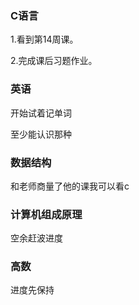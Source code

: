 



### C语言

1.看到第14周课。

2.完成课后习题作业。



### 英语

开始试着记单词

至少能认识那种



### 数据结构

和老师商量了他的课我可以看c



### 计算机组成原理

空余赶波进度



### 高数

进度先保持





